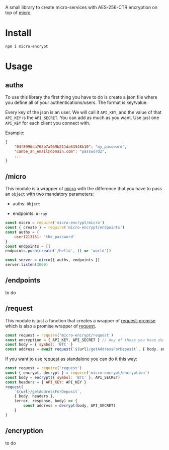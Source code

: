 A small library to create micro-services with AES-256-CTR encryption on top of [micro](https://github.com/zeit/micro).

# Install

`npm i micro-encrypt`

# Usage

## auths

To use this library the first thing you have to do is create a json file where you define all of your authentications/users. The format is key/value.

Every key of the json is an user. We will call it `API_KEY`, and the value of that `API_KEY` is the `API_SECRET`. You can add as much as you want. Use just one `API_KEY` for each client you connect with.

Example:

```json
{
    "04f8996da763b7a969b211da63548b10": "my_password",
    "canbe_an_email@domain.com": "password2",
    ...
}
```

## /micro

This module is a wrapper of [micro](https://github.com/zeit/micro) with the difference that you have to pass an `object` with two mandatory parameters:

-   auths: `Object`

-   endpoints: `Array`

```js
const micro = require('micro-encrypt/micro')
const { create } = require('micro-encrypt/endpoints')
const auths = {
    user1213151: 'the_password'
}
const endpoints = []
endpoints.push(create('/hello', () => 'world'))

const server = micro({ auths, endpoints })
server.listen(3000)
```

## /endpoints

to do

## /request

This module is just a function that creates a wrapper of [request-promise](https://github.com/request/request-promise) which is also a promise wrapper of [request](https://github.com/request/request).

```js
const request = require('micro-encrypt/request')
const encryption = { API_KEY, API_SECRET } // Any of those you have defined previously in auths.json
const body = { symbol: 'BTC' }
const address = await request(`${url}/getAddressForDeposit`, { body, encryption })
```

If you want to use [request](https://github.com/request/request) as standalone you can do it this way:

```js
const request = require('request')
const { encrypt, decrypt } = require('micro-encrypt/encryption')
const body = encrypt({ symbol: 'BTC' }, API_SECRET)
const headers = { API_KEY: API_KEY }
request(
    `${url}/getAddressForDeposit`,
    { body, headers },
    (error, response, body) => {
        const address = decrypt(body, API_SECRET)
    }
)
```

## /encryption

to do
